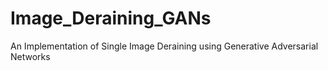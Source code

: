 # Image_Deraining_GANs
An Implementation of Single Image Deraining using Generative Adversarial Networks
